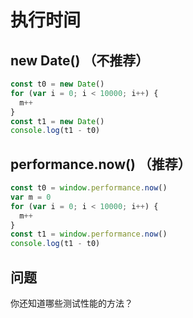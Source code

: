 # 执行时间

## new Date() （不推荐）

```js
const t0 = new Date()
for (var i = 0; i < 10000; i++) {
  m++
}
const t1 = new Date()
console.log(t1 - t0)
```

## performance.now() （推荐）

```js
const t0 = window.performance.now()
var m = 0
for (var i = 0; i < 10000; i++) {
  m++
}
const t1 = window.performance.now()
console.log(t1 - t0)
```

## 问题

你还知道哪些测试性能的方法？
